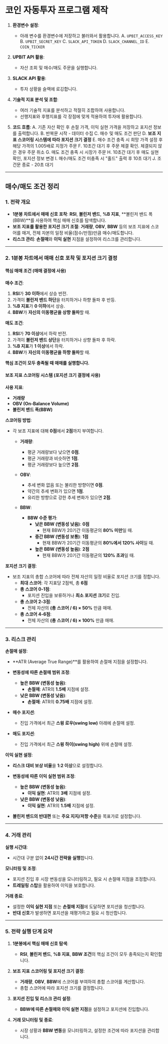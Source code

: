 # 코인 자동투자 프로그램 제작

1. **환경변수 설정**:
   - 아래 변수를 환경변수에 저장하고 불러와서 활용합니다.
     A. `UPBIT_ACCESS_KEY`
     B. `UPBIT_SECRET_KEY`
     C. `SLACK_API_TOKEN`
     D. `SLACK_CHANNEL_ID`
     E. `COIN_TICKER`

2. **UPBIT API 활용**:
   - 자산 조회 및 매수/매도 주문을 실행합니다.

3. **SLACK API 활용**:
   - 투자 상황을 슬랙에 로깅합니다.

4. **기술적 지표 분석 및 조합**:
   - 여러 기술적 지표를 분석하고 적절히 조합하여 사용합니다.
   - 선행지표와 후행지표를 각 장점에 맞게 적용하여 투자에 활용합니다.

5. **코드 흐름**:
   A. 기존 자산 확인 후 손절 가격, 이익 실현 가격을 저장하고 포지션 정보를 출력합니다.
   B. 반복문 시작 - 데이터 수집
   C. 매수 및 매도 조건 판단
   D. **보조 지표 스코어링 시스템에 따라 포지션 크기 결정**
   E. 매수 조건 충족 시 희망 가격 설정 후 해당 가격의 1.005배로 지정가 주문
   F. 10초간 대기 후 주문 체결 확인. 체결되지 않은 경우 주문 취소
   G. 매도 조건 충족 시 시장가 주문
   H. 10초간 대기 후 매도 실현 확인, 포지션 정보 변경
   I. 매수/매도 조건 미충족 시 "홀드" 출력 후 10초 대기
   J. 조건문 종료 - 20초 대기

---

## 매수/매도 조건 정리

### **1. 전략 개요**

- **1분봉 차트에서 매매 신호 포착**: **RSI**, **볼린저 밴드**, **%B 지표**, **볼린저 밴드 폭(BBW)**를 사용하여 핵심 매매 신호를 탐색합니다.
- **보조 지표를 활용한 포지션 크기 조절**: **거래량**, **OBV**, **BBW** 등의 보조 지표에 스코어를 매겨, 전체 자본의 일정 비율(점수/만점)만큼 매수/매도합니다.
- **리스크 관리**: **손절매**와 **이익 실현** 지점을 설정하여 리스크를 관리합니다.

---

### **2. 1분봉 차트에서 매매 신호 포착 및 포지션 크기 결정**

#### **핵심 매매 조건 (매매 결정에 사용)**

**매수 조건**:

1. **RSI**가 **30 이하**에서 상승 반전.
2. 가격이 **볼린저 밴드 하단**을 터치하거나 하향 돌파 후 반등.
3. **%B 지표**가 **0 이하**에서 상승.
4. **BBW**가 **자신의 이동평균을 상향 돌파**할 때.

**매도 조건**:

1. **RSI**가 **70 이상**에서 하락 반전.
2. 가격이 **볼린저 밴드 상단**을 터치하거나 상향 돌파 후 하락.
3. **%B 지표**가 **1 이상**에서 하락.
4. **BBW**가 **자신의 이동평균을 하향 돌파**할 때.

**핵심 조건이 모두 충족될 때 매매를 실행합니다.**

#### **보조 지표 스코어링 시스템 (포지션 크기 결정에 사용)**

**사용 지표**:

- **거래량**
- **OBV (On-Balance Volume)**
- **볼린저 밴드 폭(BBW)**

**스코어링 방법**:

- 각 보조 지표에 대해 **0점**에서 **2점**까지 부여합니다.

  - **거래량**:
    - 평균 거래량보다 낮으면 **0점**.
    - 평균 거래량과 비슷하면 **1점**.
    - 평균 거래량보다 높으면 **2점**.

  - **OBV**:
    - 추세 변화 없음 또는 불리한 방향이면 **0점**.
    - 약간의 추세 변화가 있으면 **1점**.
    - 유리한 방향으로 강한 추세 변화가 있으면 **2점**.

  - **BBW**:
    - **BBW 수준 평가**:
      - **낮은 BBW (변동성 낮음)**: **0점**
        - 현재 BBW가 20기간 이동평균의 **80% 미만**일 때.
      - **중간 BBW (변동성 보통)**: **1점**
        - 현재 BBW가 20기간 이동평균의 **80%에서 120% 사이**일 때.
      - **높은 BBW (변동성 높음)**: **2점**
        - 현재 BBW가 20기간 이동평균의 **120% 초과**일 때.

**포지션 크기 결정**:

- 보조 지표의 총합 스코어에 따라 전체 자산의 일정 비율로 포지션 크기를 정합니다.
  - **최대 스코어**: 각 지표당 2점씩, 총 **6점**
  - **총 스코어 0-1점**:
    - 포지션 진입을 보류하거나 **최소 포지션 크기**로 진입.
  - **총 스코어 2-3점**:
    - 전체 자산의 **(총 스코어 / 6) × 50%** 만큼 매매.
  - **총 스코어 4-6점**:
    - 전체 자산의 **(총 스코어 / 6) × 100%** 만큼 매매.

---

### **3. 리스크 관리**

**손절매 설정**:

- **ATR (Average True Range)**를 활용하여 손절매 지점을 설정합니다.

- **변동성에 따른 손절매 범위 조정**:

  - **높은 BBW (변동성 높음)**:
    - **손절매**: ATR의 **1.5배** 지점에 설정.
  - **낮은 BBW (변동성 낮음)**:
    - **손절매**: ATR의 **0.75배** 지점에 설정.

- **매수 포지션**:
  - 진입 가격에서 최근 **스윙 로우(swing low)** 아래에 손절매 설정.
- **매도 포지션**:
  - 진입 가격에서 최근 **스윙 하이(swing high)** 위에 손절매 설정.

**이익 실현 설정**:

- **리스크 대비 보상 비율**을 **1:2 이상**으로 설정합니다.

- **변동성에 따른 이익 실현 범위 조정**:

  - **높은 BBW (변동성 높음)**:
    - **이익 실현**: ATR의 **3배** 지점에 설정.
  - **낮은 BBW (변동성 낮음)**:
    - **이익 실현**: ATR의 **1.5배** 지점에 설정.

- **볼린저 밴드의 반대편** 또는 **주요 지지/저항 수준**을 목표가로 설정합니다.

---

### **4. 거래 관리**

**실행 시간대**:

- 시간대 구분 없이 **24시간 전략을 실행**합니다.

**모니터링 및 조정**:

- 포지션 진입 후 시장 변동성을 모니터링하고, 필요 시 손절매 지점을 조정합니다.
- **트레일링 스탑**을 활용하여 이익을 보호합니다.

**거래 종료**:

- 설정한 **이익 실현 지점** 또는 **손절매 지점**에 도달하면 포지션을 청산합니다.
- **반대 신호**가 발생하면 포지션을 재평가하고 필요 시 청산합니다.

---

### **5. 전략 실행 단계 요약**

1. **1분봉에서 핵심 매매 신호 탐색**:
   - **RSI**, **볼린저 밴드**, **%B 지표**, **BBW 조건**의 핵심 조건이 모두 충족되는지 확인합니다.

2. **보조 지표 스코어링 및 포지션 크기 결정**:
   - **거래량**, **OBV**, **BBW**에 스코어를 부여하여 총합 스코어를 계산합니다.
   - 총합 스코어에 따라 포지션 크기를 결정합니다.

3. **포지션 진입 및 리스크 관리 설정**:
   - **BBW에 따른 손절매와 이익 실현 지점**을 설정하고 포지션에 진입합니다.

4. **거래 모니터링 및 종료**:
   - 시장 상황과 **BBW 변동**을 모니터링하고, 설정한 조건에 따라 포지션을 관리합니다.